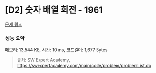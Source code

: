 # [D2] 숫자 배열 회전 - 1961 

[문제 링크](https://swexpertacademy.com/main/code/problem/problemDetail.do?contestProbId=AV5Pq-OKAVYDFAUq) 

### 성능 요약

메모리: 13,544 KB, 시간: 10 ms, 코드길이: 1,677 Bytes



> 출처: SW Expert Academy, https://swexpertacademy.com/main/code/problem/problemList.do
